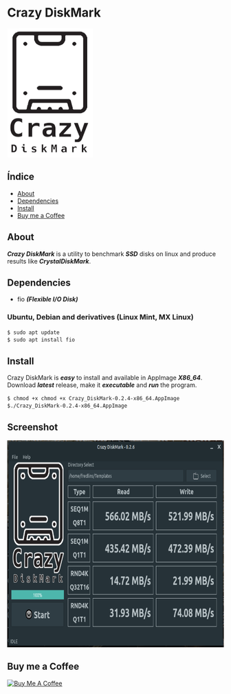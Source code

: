 # Crazy DiskMark


<img src="images/logo.png" alt="Crazy DiskMark - The Linux disk benchmark tool like CrystalDiskMark" width="200" height="300">

## Índice

* [About](#about)
* [Dependencies](#dependencies)
* [Install](#install)
* [Buy me a Coffee](#buy-me-a-coffee)


## About

***Crazy DiskMark*** is a utility to benchmark ***SSD*** disks on linux and produce results like ***CrystalDiskMark***.

## Dependencies

- fio ***(Flexible I/O Disk)***

### Ubuntu, Debian and derivatives (Linux Mint, MX Linux)
```bash
$ sudo apt update
$ sudo apt install fio
```

## Install

Crazy DiskMark is ***easy*** to install and available in AppImage ***X86_64***. Download ***latest*** release, make it ***executable*** and ***run*** the program. 

```bash
$ chmod +x chmod +x Crazy_DiskMark-0.2.4-x86_64.AppImage
$./Crazy_DiskMark-0.2.4-x86_64.AppImage
```

## Screenshot

<img src="images/screenshot.png" alt="Crazy DiskMark - Screenshot" width="780" height="480">


## Buy me a Coffee

<a href="https://www.buymeacoffee.com/fredcox" target="_blank"><img src="https://cdn.buymeacoffee.com/buttons/default-orange.png" alt="Buy Me A Coffee" height="41" width="174"></a>
